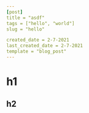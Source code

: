 ```yaml
---
[post]
title = "asdf"
tags = ["hello", "world"]
slug = "hello"

created_date = 2-7-2021
last_created_date = 2-7-2021
template = "blog_post"
---
```


# h1

## h2
